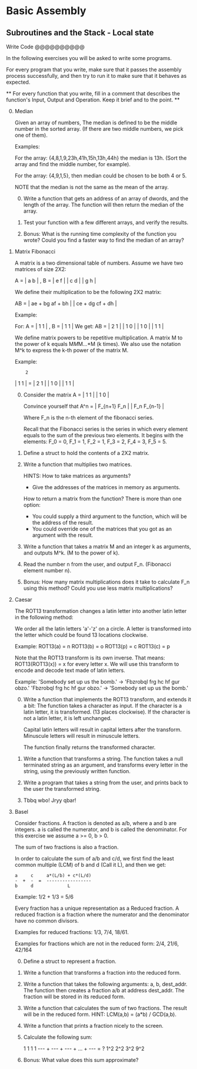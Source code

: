 Basic Assembly
================

Subroutines and the Stack - Local state
---------------------------------------

Write Code
@@@@@@@@@@

In the following exercises you will be asked to write some programs.

For every program that you write, make sure that it passes the assembly
process successfully, and then try to run it to make sure that it behaves as
expected.

**
For every function that you write, fill in a comment that describes the
function's Input, Output and Operation. Keep it brief and to the point.
**


0.  Median

    Given an array of numbers, The median is defined to be the middle number in
    the sorted array. (If there are two middle numbers, we pick one of them).

    Examples:

      For the array: {4,8,1,9,23h,41h,15h,13h,44h} the median is 13h. (Sort the
      array and find the middle number, for example).

      For the array: {4,9,1,5}, then median could be chosen to be both 4 or 5.

    NOTE that the median is not the same as the mean of the array.


    0.  Write a function that gets an address of an array of dwords, and the
        length of the array. The function will then return the median of the 
        array.

    1.  Test your function with a few different arrays, and verify the results.

    2.  Bonus: What is the running time complexity of the function you wrote?
        Could you find a faster way to find the median of an array?

  
1.  Matrix Fibonacci

    A matrix is a two dimensional table of numbers.
    Assume we have two matrices of size 2X2:

    A =  | a  b |   ,    B = | e  f |
         | c  d |            | g  h |

    We define their multiplication to be the following 2X2 matrix:
    
    AB = | ae + bg   af + bh |
         | ce + dg   cf + dh |

    Example:

    For:  A = | 1 1 |  ,   B = | 1 1 |  We get:  AB = | 2 1 |
              | 1 0 |          | 1 0 |                | 1 1 |

    
    We define matrix powers to be repetitive multiplication. A matrix M to the
    power of k equals M*M*M...*M (k times). We also use the notation M^k to
    express the k-th power of the matrix M.

    Example:

            2
    | 1 1 |     =   | 2 1 |
    | 1 0 |         | 1 1 |


    0.    Consider the matrix  A = | 1 1 |
                                   | 1 0 |

          Convince yourself that  A^n = | F_{n+1}  F_n     |
                                        | F_n      F_{n-1} |

          Where F_n is the n-th element of the fibonacci series.

          Recall that the Fibonacci series is the series in which every element
          equals to the sum of the previous two elements. It begins with the
          elements: F_0 = 0, F_1 = 1, F_2 = 1, F_3 = 2, F_4 = 3, F_5 = 5.

    1.    Define a struct to hold the contents of a 2X2 matrix. 
    
    2.    Write a function that multiplies two matrices.

          HINTS: 
            How to take matrices as arguments?
            - Give the addresses of the matrices in memory as arguments.

            How to return a matrix from the function? There is more than one
            option:
            - You could supply a third argument to the function, which will be
              the address of the result.
            - You could override one of the matrices that you got as an
              argument with the result.


    3.    Write a function that takes a matrix M and an integer k as arguments,
          and outputs M^k. (M to the power of k).

    4.    Read the number n from the user, and output F_n. (Fibonacci element
          number n).

    5.    Bonus: How many matrix multiplications does it take to calculate F_n
          using this method? Could you use less matrix multiplications?


2.  Caesar
    
    The ROT13 transformation changes a latin letter into another latin letter in
    the following method:

    We order all the latin letters 'a'-'z' on a circle. A letter is transformed
    into the letter which could be found 13 locations clockwise.

    Example:
      ROT13(a) = n
      ROT13(b) = o
      ROT13(p) = c
      ROT13(c) = p

    Note that the ROT13 transform is its own inverse. That means:
    ROT13(ROT13(x)) = x for every letter x.
    We will use this transform to encode and decode text made of latin letters.

    Example:
      'Somebody set up us the bomb.' -> 'Fbzrobql frg hc hf gur obzo.'
      'Fbzrobql frg hc hf gur obzo.' -> 'Somebody set up us the bomb.'

    0.  Write a function that implements the ROT13 transform, and extends it a
        bit: The function takes a character as input. If the character is a
        latin letter, it is transformed. (13 places clockwise). If the character
        is not a latin letter, it is left unchanged.

        Capital latin letters will result in capital letters after the
        transform. Minuscule letters will result in minuscule letters.

        The function finally returns the transformed character.

    1.  Write a function that transforms a string. The function takes a null
        terminated string as an argument, and transforms every letter in the
        string, using the previously written function.

    2.  Write a program that takes a string from the user, and prints back to
        the user the transformed string.

    3.  Tbbq wbo! Jryy qbar!
     

3.  Basel
    
    Consider fractions. A fraction is denoted as a/b, where a and b are
    integers. a is called the numerator, and b is called the denominator. For
    this exercise we assume a >= 0, b > 0.

    The sum of two fractions is also a fraction. 

    In order to calculate the sum of a/b and c/d, we first find the least common
    multiple (LCM) of b and d (Call it L), and then we get:
    
        a     c     a*(L/b) + c*(L/d)
        -  +  -  =  -----------------
        b     d             L

    Example:
        1/2 + 1/3 = 5/6

    
    Every fraction has a unique representation as a Reduced fraction. A reduced
    fraction is a fraction where the numerator and the denominator have no
    common divisors.

    Examples for reduced fractions:
      1/3, 7/4, 18/61.

    Examples for fractions which are not in the reduced form:
      2/4, 21/6, 42/164


    0.  Define a struct to represent a fraction.

    1.  Write a function that transforms a fraction into the reduced form.

    2.  Write a function that takes the following arguments: a, b, dest_addr.
        The function then creates a fraction a/b at address dest_addr. The
        fraction will be stored in its reduced form.

    2.  Write a function that calculates the sum of two fractions. 
        The result will be in the reduced form.
        HINT: LCM(a,b) = (a*b) / GCD(a,b).

    3.  Write a function that prints a fraction nicely to the screen.

    4.  Calculate the following sum:
        
          1     1     1           1
         --- + --- + --- + ... + ---  =  ?
         1^2   2^2   3^2         9^2
      
    5.  Bonus: What value does this sum approximate?
